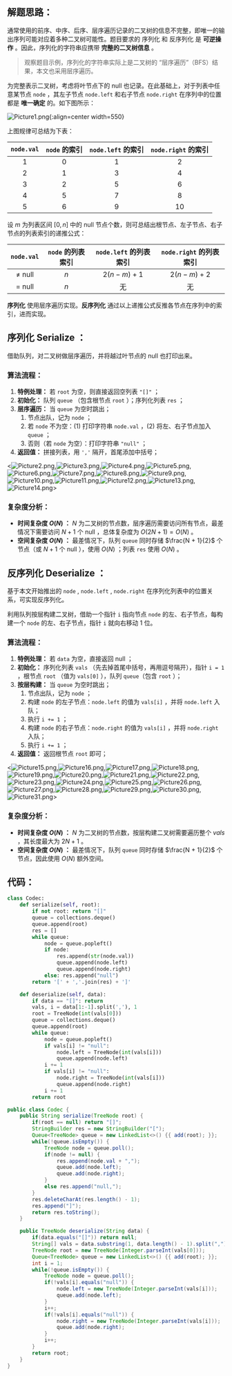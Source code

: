 ## 解题思路：

通常使用的前序、中序、后序、层序遍历记录的二叉树的信息不完整，即唯一的输出序列可能对应着多种二叉树可能性。题目要求的 序列化 和 反序列化 是 **可逆操作** 。因此，序列化的字符串应携带 **完整的二叉树信息** 。

> 观察题目示例，序列化的字符串实际上是二叉树的 “层序遍历”（BFS）结果，本文也采用层序遍历。

为完整表示二叉树，考虑将叶节点下的 $\text{null}$ 也记录。在此基础上，对于列表中任意某节点 `node` ，其左子节点 `node.left` 和右子节点 `node.right` 在序列中的位置都是 **唯一确定** 的。如下图所示：

![Picture1.png](https://pic.leetcode-cn.com/1603117385-ehAGsP-Picture1.png){:align=center width=550}

上图规律可总结为下表：

| `node.val` | `node` 的索引 | `node.left` 的索引 | `node.right` 的索引 |
| :--------: | :-----------: | :----------------: | :-----------------: |
|    $1$     |      $0$      |        $1$         |         $2$         |
|    $2$     |      $1$      |        $3$         |         $4$         |
|    $3$     |      $2$      |        $5$         |         $6$         |
|    $4$     |      $5$      |        $7$         |         $8$         |
|    $5$     |      $6$      |        $9$         |        $10$         |

设 $m$ 为列表区间 $[0, n]$ 中的 $\text{null}$ 节点个数，则可总结出根节点、左子节点、右子节点的列表索引的递推公式：

|     `node.val`      | `node` 的列表索引 | `node.left` 的列表索引 | `node.right` 的列表索引 |
| :-----------------: | :---------------: | :--------------------: | :---------------------: |
| $\ne$ $\text{null}$ |        $n$        |      $2(n-m) + 1$      |      $2(n-m) + 2$       |
|  $=$ $\text{null}$  |        $n$        |           无           |           无            |

**序列化** 使用层序遍历实现。**反序列化** 通过以上递推公式反推各节点在序列中的索引，进而实现。

## 序列化 Serialize ：

借助队列，对二叉树做层序遍历，并将越过叶节点的 $\text{null}$ 也打印出来。

### 算法流程：

1. **特例处理：** 若 `root` 为空，则直接返回空列表 `"[]"` ；
2. **初始化：** 队列 `queue` （包含根节点 `root` ）；序列化列表 `res` ；
3. **层序遍历：** 当 `queue` 为空时跳出；
   1. 节点出队，记为 `node` ；
   2. 若 `node` 不为空：(1) 打印字符串 `node.val` ，(2) 将左、右子节点加入 `queue` ；
   3. 否则（若 `node` 为空）：打印字符串 `"null"` ；
4. **返回值：** 拼接列表，用 `','` 隔开，首尾添加中括号；

<![Picture2.png](https://pic.leetcode-cn.com/1603117385-wmoUSQ-Picture2.png),![Picture3.png](https://pic.leetcode-cn.com/1603117385-UEgpOH-Picture3.png),![Picture4.png](https://pic.leetcode-cn.com/1603117385-yFlBIF-Picture4.png),![Picture5.png](https://pic.leetcode-cn.com/1603117385-ZrhoFK-Picture5.png),![Picture6.png](https://pic.leetcode-cn.com/1603117385-xJrjxc-Picture6.png),![Picture7.png](https://pic.leetcode-cn.com/1603117385-uaYOCC-Picture7.png),![Picture8.png](https://pic.leetcode-cn.com/1603117385-KJezRV-Picture8.png),![Picture9.png](https://pic.leetcode-cn.com/1603117385-GWylSS-Picture9.png),![Picture10.png](https://pic.leetcode-cn.com/1603117385-TjmJwG-Picture10.png),![Picture11.png](https://pic.leetcode-cn.com/1603117385-dSelCu-Picture11.png),![Picture12.png](https://pic.leetcode-cn.com/1603117385-ZCwlAy-Picture12.png),![Picture13.png](https://pic.leetcode-cn.com/1603117385-oMjbol-Picture13.png),![Picture14.png](https://pic.leetcode-cn.com/1603117385-fRWVBK-Picture14.png)>

### 复杂度分析：

- **时间复杂度 $O(N)$ ：** $N$ 为二叉树的节点数，层序遍历需要访问所有节点，最差情况下需要访问 $N + 1$ 个 $\text{null}$ ，总体复杂度为 $O(2N + 1) = O(N)$ 。
- **空间复杂度 $O(N)$ ：** 最差情况下，队列 `queue` 同时存储 $\frac{N + 1}{2}$ 个节点（或 $N+1$ 个 $\text{null}$ ），使用 $O(N)$ ；列表 `res` 使用 $O(N)$ 。

## 反序列化 Deserialize ：

基于本文开始推出的 `node` , `node.left` , `node.right` 在序列化列表中的位置关系，可实现反序列化。

利用队列按层构建二叉树，借助一个指针 `i` 指向节点 `node` 的左、右子节点，每构建一个 `node` 的左、右子节点，指针 `i` 就向右移动 $1$ 位。

### 算法流程：

1. **特例处理：** 若 `data` 为空，直接返回 $\text{null}$ ；
2. **初始化：** 序列化列表 `vals` （先去掉首尾中括号，再用逗号隔开），指针 `i = 1` ，根节点 `root` （值为 `vals[0]` ），队列 `queue`（包含 `root` ）；
3. **按层构建：** 当 `queue` 为空时跳出；
   1. 节点出队，记为 `node` ；
   2. 构建 `node` 的左子节点：`node.left` 的值为 `vals[i]` ，并将 `node.left` 入队；
   3. 执行 `i += 1` ；
   4. 构建 `node` 的右子节点：`node.right` 的值为 `vals[i]` ，并将 `node.right` 入队；
   5. 执行 `i += 1` ；
4. **返回值：** 返回根节点 `root` 即可；

<![Picture15.png](https://pic.leetcode-cn.com/1603117385-uvKOBl-Picture15.png),![Picture16.png](https://pic.leetcode-cn.com/1603117385-TRsTKE-Picture16.png),![Picture17.png](https://pic.leetcode-cn.com/1603117385-gHPLUg-Picture17.png),![Picture18.png](https://pic.leetcode-cn.com/1603117385-GVUBJX-Picture18.png),![Picture19.png](https://pic.leetcode-cn.com/1603117385-ivwlHv-Picture19.png),![Picture20.png](https://pic.leetcode-cn.com/1603117385-pIPjom-Picture20.png),![Picture21.png](https://pic.leetcode-cn.com/1603117385-NyaOkB-Picture21.png),![Picture22.png](https://pic.leetcode-cn.com/1603117385-dKntBu-Picture22.png),![Picture23.png](https://pic.leetcode-cn.com/1603117385-QbdFOw-Picture23.png),![Picture24.png](https://pic.leetcode-cn.com/1603117385-vctarq-Picture24.png),![Picture25.png](https://pic.leetcode-cn.com/1603117385-uGbitX-Picture25.png),![Picture26.png](https://pic.leetcode-cn.com/1603117385-hLRmwd-Picture26.png),![Picture27.png](https://pic.leetcode-cn.com/1603117385-Hfyuyj-Picture27.png),![Picture28.png](https://pic.leetcode-cn.com/1603117385-jKTBKw-Picture28.png),![Picture29.png](https://pic.leetcode-cn.com/1603117385-uvlvyV-Picture29.png),![Picture30.png](https://pic.leetcode-cn.com/1603117385-OKajxr-Picture30.png),![Picture31.png](https://pic.leetcode-cn.com/1603117385-wkwBBw-Picture31.png)>

### 复杂度分析：

- **时间复杂度 $O(N)$ ：** $N$ 为二叉树的节点数，按层构建二叉树需要遍历整个 $vals$ ，其长度最大为 $2N+1$ 。
- **空间复杂度 $O(N)$ ：** 最差情况下，队列 `queue` 同时存储 $\frac{N + 1}{2}$ 个节点，因此使用 $O(N)$ 额外空间。

## 代码：

```Python []
class Codec:
    def serialize(self, root):
        if not root: return "[]"
        queue = collections.deque()
        queue.append(root)
        res = []
        while queue:
            node = queue.popleft()
            if node:
                res.append(str(node.val))
                queue.append(node.left)
                queue.append(node.right)
            else: res.append("null")
        return '[' + ','.join(res) + ']'

    def deserialize(self, data):
        if data == "[]": return
        vals, i = data[1:-1].split(','), 1
        root = TreeNode(int(vals[0]))
        queue = collections.deque()
        queue.append(root)
        while queue:
            node = queue.popleft()
            if vals[i] != "null":
                node.left = TreeNode(int(vals[i]))
                queue.append(node.left)
            i += 1
            if vals[i] != "null":
                node.right = TreeNode(int(vals[i]))
                queue.append(node.right)
            i += 1
        return root
```

```Java []
public class Codec {
    public String serialize(TreeNode root) {
        if(root == null) return "[]";
        StringBuilder res = new StringBuilder("[");
        Queue<TreeNode> queue = new LinkedList<>() {{ add(root); }};
        while(!queue.isEmpty()) {
            TreeNode node = queue.poll();
            if(node != null) {
                res.append(node.val + ",");
                queue.add(node.left);
                queue.add(node.right);
            }
            else res.append("null,");
        }
        res.deleteCharAt(res.length() - 1);
        res.append("]");
        return res.toString();
    }

    public TreeNode deserialize(String data) {
        if(data.equals("[]")) return null;
        String[] vals = data.substring(1, data.length() - 1).split(",");
        TreeNode root = new TreeNode(Integer.parseInt(vals[0]));
        Queue<TreeNode> queue = new LinkedList<>() {{ add(root); }};
        int i = 1;
        while(!queue.isEmpty()) {
            TreeNode node = queue.poll();
            if(!vals[i].equals("null")) {
                node.left = new TreeNode(Integer.parseInt(vals[i]));
                queue.add(node.left);
            }
            i++;
            if(!vals[i].equals("null")) {
                node.right = new TreeNode(Integer.parseInt(vals[i]));
                queue.add(node.right);
            }
            i++;
        }
        return root;
    }
}
```
